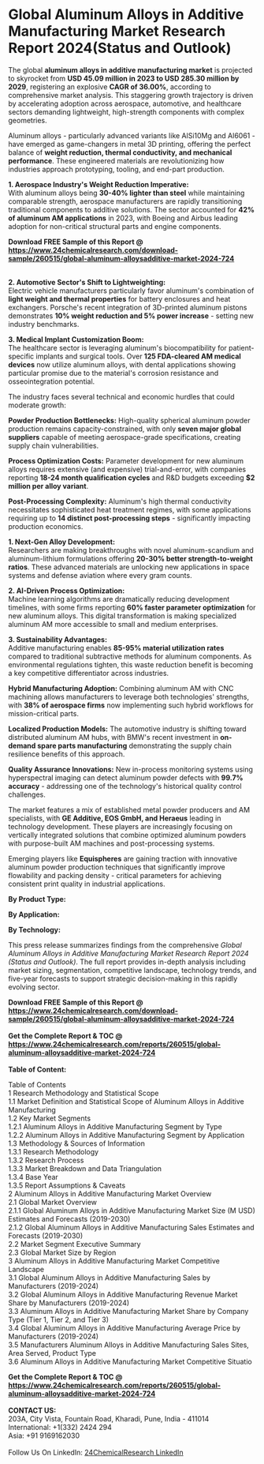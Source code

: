 <h1>Global Aluminum Alloys in Additive Manufacturing Market Research Report 2024(Status and Outlook)</h1><p>The global <strong>aluminum alloys in additive manufacturing market</strong> is projected to skyrocket from <strong>USD 45.09 million in 2023 to USD 285.30 million by 2029</strong>, registering an explosive <strong>CAGR of 36.00%</strong>, according to comprehensive market analysis. This staggering growth trajectory is driven by accelerating adoption across aerospace, automotive, and healthcare sectors demanding lightweight, high-strength components with complex geometries.</p><p>Aluminum alloys - particularly advanced variants like AlSi10Mg and Al6061 - have emerged as game-changers in metal 3D printing, offering the perfect balance of <strong>weight reduction, thermal conductivity, and mechanical performance</strong>. These engineered materials are revolutionizing how industries approach prototyping, tooling, and end-part production.</p><p><strong>1. Aerospace Industry's Weight Reduction Imperative:</strong><br>
With aluminum alloys being <strong>30-40% lighter than steel</strong> while maintaining comparable strength, aerospace manufacturers are rapidly transitioning traditional components to additive solutions. The sector accounted for <strong>42% of aluminum AM applications</strong> in 2023, with Boeing and Airbus leading adoption for non-critical structural parts and engine components.</p><div><b>Download FREE Sample of this Report @ 
            <a href="https://www.24chemicalresearch.com/download-sample/260515/global-aluminum-alloysadditive-market-2024-724">
            https://www.24chemicalresearch.com/download-sample/260515/global-aluminum-alloysadditive-market-2024-724</a></b></div><br><p><strong>2. Automotive Sector's Shift to Lightweighting:</strong><br>
Electric vehicle manufacturers particularly favor aluminum's combination of <strong>light weight and thermal properties</strong> for battery enclosures and heat exchangers. Porsche's recent integration of 3D-printed aluminum pistons demonstrates <strong>10% weight reduction and 5% power increase</strong> - setting new industry benchmarks.</p><p><strong>3. Medical Implant Customization Boom:</strong><br>
The healthcare sector is leveraging aluminum's biocompatibility for patient-specific implants and surgical tools. Over <strong>125 FDA-cleared AM medical devices</strong> now utilize aluminum alloys, with dental applications showing particular promise due to the material's corrosion resistance and osseointegration potential.</p><p>The industry faces several technical and economic hurdles that could moderate growth:</p><p><strong>Powder Production Bottlenecks:</strong> High-quality spherical aluminum powder production remains capacity-constrained, with only <strong>seven major global suppliers</strong> capable of meeting aerospace-grade specifications, creating supply chain vulnerabilities.</p><p><strong>Process Optimization Costs:</strong> Parameter development for new aluminum alloys requires extensive (and expensive) trial-and-error, with companies reporting <strong>18-24 month qualification cycles</strong> and R&amp;D budgets exceeding <strong>$2 million per alloy variant</strong>.</p><p><strong>Post-Processing Complexity:</strong> Aluminum's high thermal conductivity necessitates sophisticated heat treatment regimes, with some applications requiring up to <strong>14 distinct post-processing steps</strong> - significantly impacting production economics.</p><p><strong>1. Next-Gen Alloy Development:</strong><br>
Researchers are making breakthroughs with novel aluminum-scandium and aluminum-lithium formulations offering <strong>20-30% better strength-to-weight ratios</strong>. These advanced materials are unlocking new applications in space systems and defense aviation where every gram counts.</p><p><strong>2. AI-Driven Process Optimization:</strong><br>
Machine learning algorithms are dramatically reducing development timelines, with some firms reporting <strong>60% faster parameter optimization</strong> for new aluminum alloys. This digital transformation is making specialized aluminum AM more accessible to small and medium enterprises.</p><p><strong>3. Sustainability Advantages:</strong><br>
Additive manufacturing enables <strong>85-95% material utilization rates</strong> compared to traditional subtractive methods for aluminum components. As environmental regulations tighten, this waste reduction benefit is becoming a key competitive differentiator across industries.</p><p><strong>Hybrid Manufacturing Adoption:</strong> Combining aluminum AM with CNC machining allows manufacturers to leverage both technologies' strengths, with <strong>38% of aerospace firms</strong> now implementing such hybrid workflows for mission-critical parts.</p><p><strong>Localized Production Models:</strong> The automotive industry is shifting toward distributed aluminum AM hubs, with BMW's recent investment in <strong>on-demand spare parts manufacturing</strong> demonstrating the supply chain resilience benefits of this approach.</p><p><strong>Quality Assurance Innovations:</strong> New in-process monitoring systems using hyperspectral imaging can detect aluminum powder defects with <strong>99.7% accuracy</strong> - addressing one of the technology's historical quality control challenges.</p><p>The market features a mix of established metal powder producers and AM specialists, with <strong>GE Additive, EOS GmbH, and Heraeus</strong> leading in technology development. These players are increasingly focusing on vertically integrated solutions that combine optimized aluminum powders with purpose-built AM machines and post-processing systems.</p><p>Emerging players like <strong>Equispheres</strong> are gaining traction with innovative aluminum powder production techniques that significantly improve flowability and packing density - critical parameters for achieving consistent print quality in industrial applications.</p><p><strong>By Product Type:</strong></p><p><strong>By Application:</strong></p><p><strong>By Technology:</strong></p><p>This press release summarizes findings from the comprehensive <em>Global Aluminum Alloys in Additive Manufacturing Market Research Report 2024 (Status and Outlook)</em>. The full report provides in-depth analysis including market sizing, segmentation, competitive landscape, technology trends, and five-year forecasts to support strategic decision-making in this rapidly evolving sector.</p><div><b>Download FREE Sample of this Report @ 
            <a href="https://www.24chemicalresearch.com/download-sample/260515/global-aluminum-alloysadditive-market-2024-724">
            https://www.24chemicalresearch.com/download-sample/260515/global-aluminum-alloysadditive-market-2024-724</a></b></div><br><div><b>Get the Complete Report & TOC @ 
            <a href="https://www.24chemicalresearch.com/reports/260515/global-aluminum-alloysadditive-market-2024-724">
            https://www.24chemicalresearch.com/reports/260515/global-aluminum-alloysadditive-market-2024-724</a></b></div><br>
            <b>Table of Content:</b><p>Table of Contents<br />
1 Research Methodology and Statistical Scope<br />
1.1 Market Definition and Statistical Scope of Aluminum Alloys in Additive Manufacturing<br />
1.2 Key Market Segments<br />
1.2.1 Aluminum Alloys in Additive Manufacturing Segment by Type<br />
1.2.2 Aluminum Alloys in Additive Manufacturing Segment by Application<br />
1.3 Methodology & Sources of Information<br />
1.3.1 Research Methodology<br />
1.3.2 Research Process<br />
1.3.3 Market Breakdown and Data Triangulation<br />
1.3.4 Base Year<br />
1.3.5 Report Assumptions & Caveats<br />
2 Aluminum Alloys in Additive Manufacturing Market Overview<br />
2.1 Global Market Overview<br />
2.1.1 Global Aluminum Alloys in Additive Manufacturing Market Size (M USD) Estimates and Forecasts (2019-2030)<br />
2.1.2 Global Aluminum Alloys in Additive Manufacturing Sales Estimates and Forecasts (2019-2030)<br />
2.2 Market Segment Executive Summary<br />
2.3 Global Market Size by Region<br />
3 Aluminum Alloys in Additive Manufacturing Market Competitive Landscape<br />
3.1 Global Aluminum Alloys in Additive Manufacturing Sales by Manufacturers (2019-2024)<br />
3.2 Global Aluminum Alloys in Additive Manufacturing Revenue Market Share by Manufacturers (2019-2024)<br />
3.3 Aluminum Alloys in Additive Manufacturing Market Share by Company Type (Tier 1, Tier 2, and Tier 3)<br />
3.4 Global Aluminum Alloys in Additive Manufacturing Average Price by Manufacturers (2019-2024)<br />
3.5 Manufacturers Aluminum Alloys in Additive Manufacturing Sales Sites, Area Served, Product Type<br />
3.6 Aluminum Alloys in Additive Manufacturing Market Competitive Situatio</p><div><b>Get the Complete Report & TOC @ 
            <a href="https://www.24chemicalresearch.com/reports/260515/global-aluminum-alloysadditive-market-2024-724">
            https://www.24chemicalresearch.com/reports/260515/global-aluminum-alloysadditive-market-2024-724</a></b></div><br><b>CONTACT US:</b><br>
            203A, City Vista, Fountain Road, Kharadi, Pune, India - 411014<br>
            International: +1(332) 2424 294<br>
            Asia: +91 9169162030 <br><br>
            Follow Us On LinkedIn: <a href="https://www.linkedin.com/company/24chemicalresearch/">24ChemicalResearch LinkedIn</a>